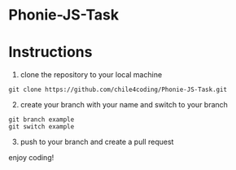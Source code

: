 # Phonie-JS-Task
# Instructions
1. clone the repository to your local machine
````
git clone https://github.com/chile4coding/Phonie-JS-Task.git

````
2. create your branch with your name  and switch to your branch
````
git branch example
git switch example

````
3. push to your branch and create a pull request

enjoy coding!
